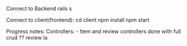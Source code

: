 Connect to Backend 
 rails s 

Connect to client(frontend): 
cd client 
npm install
npm start 


Progress notes: 
Controllers: 
    - Item and review controllers done with full crud 
    ?? review la